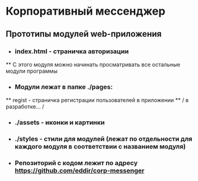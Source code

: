 # Корпоративный мессенджер
## Прототипы модулей web-приложения

* ### index.html - страничка авторизации
** С этого модуля можно начинать просматривать все остальные модули программы

* ### Модули лежат в папке ./pages:
** regist - страничка регистрации пользователей в приложении
** / в разработке... /

* ### ./assets - иконки и картинки
* ### ./styles - стили для модулей (лежат по отдельности для каждого модуля в соответствии с названием модуля)

* ### Репозиторий с кодом лежит по адресу https://github.com/eddir/corp-messenger
